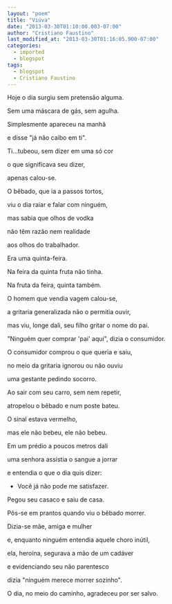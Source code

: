 ```yaml
---
layout: "poem"
title: "Viúva"
date: "2013-03-30T01:10:00.003-07:00"
author: "Cristiano Faustino"
last_modified_at: "2013-03-30T01:16:05.900-07:00"
categories:
  - imported
  - blogspot
tags:
  - blogspot
  - Cristiano Faustino
---
```


Hoje o dia surgiu sem pretensão alguma.

Sem uma máscara de gás, sem agulha.

Simplesmente apareceu na manhã

e disse "já não caibo em ti".

Ti...tubeou, sem dizer em uma só cor

o que significava seu dizer,

apenas calou-se.

O bêbado, que ia a passos tortos,

viu o dia raiar e falar com ninguém,

mas sabia que olhos de vodka

não têm razão nem realidade

aos olhos do trabalhador.

Era uma quinta-feira.

Na feira da quinta fruta não tinha.

Na fruta da feira, quinta também.

O homem que vendia vagem calou-se,

a gritaria generalizada não o permitia ouvir,

mas viu, longe dali, seu filho gritar o nome do pai.

"Ninguém quer comprar 'pai' aqui", dizia o consumidor.

O consumidor comprou o que queria e saiu,

no meio da gritaria ignorou ou não ouviu

uma gestante pedindo socorro.

Ao sair com seu carro, sem nem repetir,

atropelou o bêbado e num poste bateu.

O sinal estava vermelho,

mas ele não bebeu, ele não bebeu.

Em um prédio a poucos metros dali

uma senhora assistia o sangue a jorrar

e entendia o que o dia quis dizer:

- Você já não pode me satisfazer.

Pegou seu casaco e saiu de casa.

Pôs-se em prantos quando viu o bêbado morrer.

Dizia-se mãe, amiga e mulher

e, enquanto ninguém entendia aquele choro inútil,

ela, heroína, segurava a mão de um cadáver

e evidenciando seu não parentesco

dizia "ninguém merece morrer sozinho".

O dia, no meio do caminho, agradeceu por ser salvo.